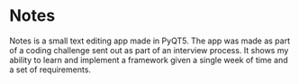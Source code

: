 # Notes

Notes is a small text editing app made in PyQT5. The app was made as part of a coding challenge sent out as part of an interview process. It shows my ability to learn and implement a framework given a single week of time and a set of requirements.